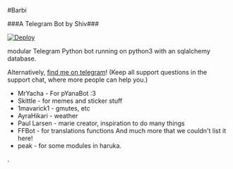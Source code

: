 #Barbi

###A Telegram Bot by Shiv###

[![Deploy](https://www.herokucdn.com/deploy/button.svg)](https://heroku.com/deploy?template=https://github.com/kumarvincent/Security-)


 modular Telegram Python bot running on python3 with an sqlalchemy database.



Alternatively, [find me on telegram](https://t.me/ShivRiya)! (Keep all support questions in the support chat, where more people can help you.)


* MrYacha - For pYanaBot :3
* Skittle - for memes and sticker stuff
* 1mavarick1 - gmutes, etc 
* AyraHikari - weather
* Paul Larsen - marie creator, inspiration to do many things
* FFBot - for translations functions
And much more that we couldn't list it here!
* peak - for some modules in haruka.





.














